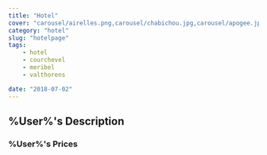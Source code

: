 ```yaml
---
title: "Hotel"
cover: "carousel/airelles.png,carousel/chabichou.jpg,carousel/apogee.jpg,carousel/manali.jpg,carousel/spa.jpg,carousel/strato.jpg,carousel/manali.jpg"
category: "hotel"
slug: "hotelpage"
tags:
    - hotel
    - courchevel
    - meribel
    - valthorens

date: "2018-07-02"
---
```


## %User%'s Description

### %User%'s Prices
